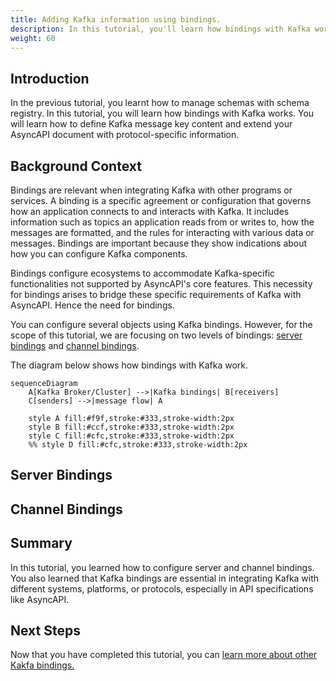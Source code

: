```yaml
---
title: Adding Kafka information using bindings.
description: In this tutorial, you'll learn how bindings with Kafka work and different ways to utilize bindings in your AsyncAPI applications.
weight: 60
---
```


## Introduction

In the previous tutorial, you learnt how to manage schemas with schema registry. In this tutorial, you will learn how bindings with Kafka works. You will learn how to define Kafka message key content and extend your AsyncAPI document with protocol-specific information.

## Background Context

Bindings are relevant when integrating Kafka with other programs or services. A binding is a specific agreement or configuration that governs how an application connects to and interacts with Kafka. It includes information such as topics an application reads from or writes to, how the messages are formatted, and the rules for interacting with various data or messages. Bindings are important because they show indications about how you can configure Kafka components.

Bindings configure ecosystems to accommodate Kafka-specific functionalities not supported by AsyncAPI's core features. This necessity for bindings arises to bridge these specific requirements of Kafka with AsyncAPI. Hence the need for bindings. 

You can configure several objects using Kafka bindings. However, for the scope of this tutorial, we are focusing on two levels of bindings: [server bindings](https://github.com/asyncapi/bindings/tree/master/kafka#server-binding-object) and [channel bindings](https://github.com/asyncapi/bindings/tree/master/kafka#channel-binding-object). 

The diagram below shows how bindings with Kafka work. 

```mermaid
sequenceDiagram
    A[Kafka Broker/Cluster] -->|Kafka bindings| B[receivers]
    C[senders] -->|message flow| A

    style A fill:#f9f,stroke:#333,stroke-width:2px
    style B fill:#ccf,stroke:#333,stroke-width:2px
    style C fill:#cfc,stroke:#333,stroke-width:2px
    %% style D fill:#cfc,stroke:#333,stroke-width:2px
```

## Server Bindings

## Channel Bindings

## Summary

In this tutorial, you learned how to configure server and channel bindings. You also learned that Kafka bindings are essential in integrating Kafka with different systems, platforms, or protocols, especially in API specifications like AsyncAPI. 


## Next Steps

Now that you have completed this tutorial, you can [learn more about other Kakfa bindings.](https://github.com/asyncapi/bindings/tree/master/kafka)
